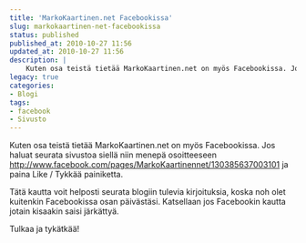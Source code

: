 ```yaml
---
title: 'MarkoKaartinen.net Facebookissa'
slug: markokaartinen-net-facebookissa
status: published
published_at: 2010-10-27 11:56
updated_at: 2010-10-27 11:56
description: |
    Kuten osa teistä tietää MarkoKaartinen.net on myös Facebookissa. Jos haluat seurata sivustoa siellä niin menepä osoitteeseen http://www.facebook.com/pages/MarkoKaartinennet/130385637003101 ja paina Like / Tykkää painiketta. Tätä kautta voit helposti seurata blogiin tulevia kirjoituksia, koska noh olet kuitenkin Facebookissa osan päivästäsi. Katsellaan jos Facebookin kautta jotain kisaakin saisi järkättyä. Tulkaa ja tykätkää!
legacy: true
categories:
- Blogi
tags:
- facebook
- Sivusto
---
```


<p>Kuten osa teistä tietää MarkoKaartinen.net on myös Facebookissa. Jos haluat seurata sivustoa siellä niin menepä osoitteeseen <a href="http://www.facebook.com/pages/MarkoKaartinennet/130385637003101">http://www.facebook.com/pages/MarkoKaartinennet/130385637003101</a> ja paina Like / Tykkää painiketta.</p>
<p>Tätä kautta voit helposti seurata blogiin tulevia kirjoituksia, koska noh olet kuitenkin Facebookissa osan päivästäsi. Katsellaan jos Facebookin kautta jotain kisaakin saisi järkättyä.</p>
<p>Tulkaa ja tykätkää!</p>